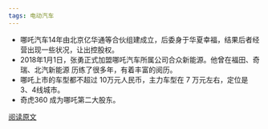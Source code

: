 ```yaml
---
tags: 电动汽车
---
```




* 哪吒汽车14年由北京亿华通等合伙组建成立，后委身于华夏幸福，结果后者经营出现一些状况，让出控股权。
* 2018年1月1日，张勇正式加盟哪吒汽车所属公司合众新能源。他曾在福田、奇瑞、北汽新能源 历练了很多年，有着丰富的阅历。
* 哪吒上市的车型都不超过 10万元人民币，主力车型在 7 万元左右，定位是 3、4线城市。
* 奇虎360 成为哪吒第二大股东。

[阅读原文](https://www.toutiao.com/i6981478878468424230)